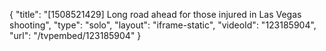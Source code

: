 {
    "title": "[1508521429] Long road ahead for those injured in Las Vegas shooting",
    "type": "solo",
    "layout": "iframe-static",
    "videoId": "123185904",
    "url": "\/tvpembed\/123185904"
}